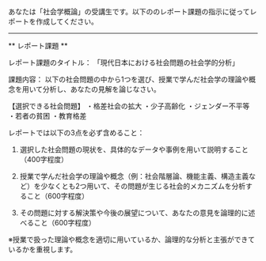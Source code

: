 あなたは「社会学概論」の受講生です。以下ののレポート課題の指示に従ってレポートを作成してください。

---------------------------------------
** レポート課題 **

レポート課題のタイトル：
「現代日本における社会問題の社会学的分析」

課題内容：
以下の社会問題の中から1つを選び、授業で学んだ社会学の理論や概念を用いて分析し、あなたの見解を論じなさい。

【選択できる社会問題】
・格差社会の拡大
・少子高齢化
・ジェンダー不平等
・若者の貧困
・教育格差

レポートでは以下の3点を必ず含めること：

1. 選択した社会問題の現状を、具体的なデータや事例を用いて説明すること（400字程度）

2. 授業で学んだ社会学の理論や概念（例：社会階層論、機能主義、構造主義など）を少なくとも2つ用いて、その問題が生じる社会的メカニズムを分析すること（600字程度）

3. その問題に対する解決策や今後の展望について、あなたの意見を論理的に述べること（600字程度）

※授業で扱った理論や概念を適切に用いているか、論理的な分析と主張ができているかを重視します。